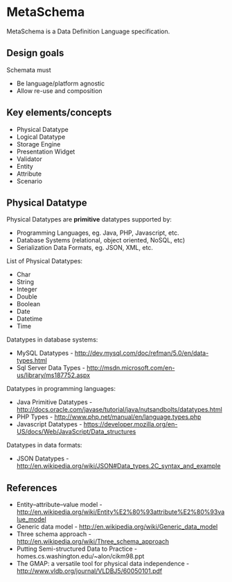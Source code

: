 MetaSchema
==========


MetaSchema is a Data Definition Language specification.

Design goals
------------

Schemata must

- Be language/platform agnostic
- Allow re-use and composition


Key elements/concepts
---------------------

- Physical Datatype
- Logical Datatype
- Storage Engine
- Presentation Widget
- Validator
- Entity
- Attribute
- Scenario

Physical Datatype
-----------------

Physical Datatypes are **primitive** datatypes supported by:

- Programming Languages, eg. Java, PHP, Javascript, etc.
- Database Systems (relational, object oriented, NoSQL, etc)
- Serialization Data Formats, eg. JSON, XML, etc.

List of Physical Datatypes:

- Char
- String
- Integer
- Double
- Boolean
- Date
- Datetime
- Time

Datatypes in database systems:
- MySQL Datatypes - http://dev.mysql.com/doc/refman/5.0/en/data-types.html
- Sql Server Data Types - http://msdn.microsoft.com/en-us/library/ms187752.aspx

Datatypes in programming languages:
- Java Primitive Datatypes - http://docs.oracle.com/javase/tutorial/java/nutsandbolts/datatypes.html
- PHP Types - http://www.php.net/manual/en/language.types.php
- Javascript Datatypes - https://developer.mozilla.org/en-US/docs/Web/JavaScript/Data_structures

Datatypes in data formats:
- JSON Datatypes - http://en.wikipedia.org/wiki/JSON#Data_types.2C_syntax_and_example

References
----------

- Entity–attribute–value model - http://en.wikipedia.org/wiki/Entity%E2%80%93attribute%E2%80%93value_model
- Generic data model - http://en.wikipedia.org/wiki/Generic_data_model
- Three schema approach - http://en.wikipedia.org/wiki/Three_schema_approach
- Putting Semi-structured Data to Practice - homes.cs.washington.edu/~alon/cikm98.ppt‎
- The GMAP: a versatile tool for physical data independence - http://www.vldb.org/journal/VLDBJ5/60050101.pdf
